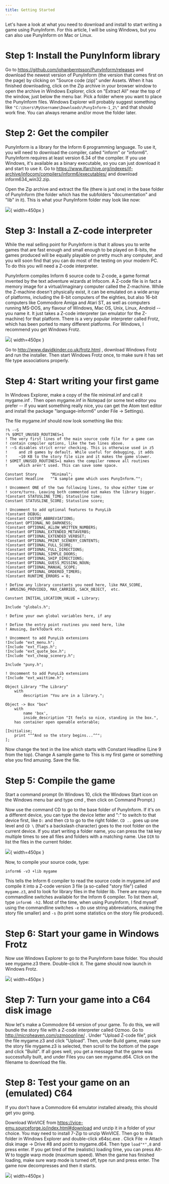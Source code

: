 ```yaml
---
title: Getting Started
---
```


Let's have a look at what you need to download and install to start
writing a game using PunyInform. For this article, I will be using
Windows, but you can also use PunyInform on Mac or Linux.

# Step 1: Install the PunyInform library
Go to https://github.com/johanberntsson/PunyInform/releases and download
the newest version of PunyInform (the version that comes first on the
page) by clicking on "Source code (zip)" under Assets. When it has
finished downloading, click on the Zip archive in your browser window to
open the archive in Windows Explorer, click on "Extract All" near the
top of the window, just below the menu bar. Pick a folder where you want
to place the PunyInform files. Windows Explorer will probably suggest
something like `"C:\Users\MyUsername\Downloads\PunyInform-1_2\"` and
that should work fine. You can always rename and/or move the folder
later.

# Step 2: Get the compiler
PunyInform is a library for the Inform 6 programming language. To use
it, you will need to download the compiler, called "inform" or
"inform6". PunyInform requires at least version 6.34 of the compiler. If
you use Windows, it's available as a binary executable, so you can just
download it and start to use it. Go to
https://www.ifarchive.org/indexes/if-archive/infocom/compilers/inform6/executables/
and download inform634_win32.zip.

Open the Zip archive and extract the file (there is just one) in the
base folder of PunyInform (the folder which has the subfolders
"documentation" and "lib" in it).  This is what your PunyInform folder
may look like now:

![](getting-started-pic1.png){ width=450px }

# Step 3: Install a Z-code interpreter
While the real selling point for PunyInform is that it allows you to
write games that are fast enough and small enough to be played on
8-bits, the games produced will be equally playable on pretty much any
computer, and you will soon find that you can do most of the testing on
your modern PC.  To do this you will need a Z-code interpreter.

PunyInform compiles Inform 6 source code to Z-code, a game format
invented by the text adventure wizards at Infocom. A Z-code file is in
fact a memory image for a virtual/imaginary computer called the
Z-machine. While the Z-machine doesn't physically exist, it can be
emulated on a wide array of platforms, including the 8-bit computers of
the eighties, but also 16-bit computers like Commodore Amiga and Atari
ST, as well as computers running MS-DOS, any flavour of Windows, Mac OS,
Unix, Linux, Android -- you name it. It just takes a Z-code interpreter
(an emulator for the Z-machine) for that platform. There is a very
popular interpreter called Frotz, which has been ported to many
different platforms. For Windows, I recommend you get Windows Frotz.

![](getting-started-pic2.png){ width=450px }

Go to http://www.davidkinder.co.uk/frotz.html , download Windows Frotz
and run the installer.  Then start Windows Frotz once, to make sure it
has set file type associations properly.

# Step 4: Start writing your first game

In Windows Explorer, make a copy of the file minimal.inf and call it
mygame.inf .  Then open mygame.inf in Notepad (or some text editor you
prefer -- if you want something really nice, you can get the Atom text
editor and install the package "language-inform6" under
File -> Settings).

The file mygame.inf should now look something like this:

```
!% -~S
!% $OMIT_UNUSED_ROUTINES=1
! The very first lines of the main source code file for a game can
! contain compiler options, like the two lines above.
! -~S disables strict error checking. This is otherwise used in z5
!     and z8 games by default. While useful for debugging, it adds
!     ~10 KB to the story file size and it makes the game slower.
! $OMIT_UNUSED_ROUTINES=1 makes the compiler remove all routines
!     which aren't used. This can save some space.

Constant Story      "Minimal";
Constant Headline   "^A sample game which uses PunyInform.^";

! Uncomment ONE of the two following lines, to show either time or
! score/turns. Leaving both commented out makes the library bigger.
!Constant STATUSLINE_TIME; Statusline time;
Constant STATUSLINE_SCORE; Statusline score;

! Uncomment to add optional features to PunyLib
!Constant DEBUG;
!Constant CUSTOM_ABBREVIATIONS;
Constant OPTIONAL_NO_DARKNESS;
!Constant OPTIONAL_ALLOW_WRITTEN_NUMBERS;
!Constant OPTIONAL_EXTENDED_METAVERBS;
!Constant OPTIONAL_EXTENDED_VERBSET;
!Constant OPTIONAL_PRINT_SCENERY_CONTENTS;
!Constant OPTIONAL_FULL_SCORE;
!Constant OPTIONAL_FULL_DIRECTIONS;
!Constant OPTIONAL_SIMPLE_DOORS;
!Constant OPTIONAL_SHIP_DIRECTIONS;
!Constant OPTIONAL_GUESS_MISSING_NOUN;
!Constant OPTIONAL_MANUAL_SCOPE;
!Constant OPTIONAL_ORDERED_TIMERS;
!Constant RUNTIME_ERRORS = 0;

! Define any library constants you need here, like MAX_SCORE, 
! AMUSING_PROVIDED, MAX_CARRIED, SACK_OBJECT,  etc.

Constant INITIAL_LOCATION_VALUE = Library;

Include "globals.h";

! Define your own global variables here, if any

! Define the entry point routines you need here, like
! Amusing, DarkToDark etc.

! Uncomment to add PunyLib extensions
!Include "ext_menu.h";
!Include "ext_flags.h";
!Include "ext_quote_box.h";
!Include "ext_cheap_scenery.h";

Include "puny.h";

! Uncomment to add PunyLib extensions
!Include "ext_waittime.h";

Object Library "The Library"
	with
		description "You are in a library.";

Object -> Box "box"
	with
		name 'box',
		inside_description "It feels so nice, standing in the box.",
	has container open openable enterable;

[Initialise;
	print "^^And so the story begins...^^";
];
```
Now change the text in the line which starts with Constant Headline
(Line 9 from the top). Change A sample game to This is my first game or
something else you find amusing. Save the file.

# Step 5: Compile the game
Start a command prompt (In Windows 10, click the Windows Start icon on
the Windows menu bar and type cmd , then click on Command Prompt.)

Now use the command CD to go to the base folder of PunyInform. If it's
on a different device, you can type the device letter and ":" to switch
to that device first, like `D:` and then `CD` to go to the right folder.
`CD ..` goes up one level and `CD \` (that's a backslash character) goes
to the root folder on the current device. If you start writing a folder
name, you can press the `TAB` key multiple times to see all files and
folders with a matching name. Use `DIR` to list the files in the current
folder.

![](getting-started-pic4.png){ width=450px }

Now, to compile your source code, type:

`inform6 -v3 +lib mygame`

This tells the Inform 6 compiler to read the source code in mygame.inf
and compile it into a Z-code version 3 file (a so-called "story file")
called `mygame.z3`, and to look for library files in the folder lib.
There are many more commandline switches available for the Inform 6
compiler. To list them all, type `inform6 -h2`. Most of the time, when
using PunyInform, I find myself using the commandline switches `-e` (to
use string abbreviations, making the story file smaller) and `-s` (to
print some statistics on the story file produced).

# Step 6: Start your game in Windows Frotz
Now use Windows Explorer to go to the PunyInform base folder. You should
see mygame.z3 there.  Double-click it. The game should now launch in
Windows Frotz.

![](getting-started-pic5.png){ width=450px }

# Step 7: Turn your game into a C64 disk image
Now let's make a Commodore 64 version of your game. To do this, we will
bundle the story file with a Z-code interpreter called Ozmoo. Go to
http://microheaven.com/ozmooonline/ . Under "Upload Z-code file", pick
the file mygame.z3 and click "Upload".  Then, under Build game, make
sure the story file mygame.z3 is selected, then scroll to the bottom of
the page and click "Build". If all goes well, you get a message that the
game was successfully built, and under Files you can see mygame.d64.
Click on the filename to download the file.

# Step 8: Test your game on an (emulated) C64

If you don't have a Commodore 64 emulator installed already, this should
get you going.

Download WinVICE from
https://vice-emu.sourceforge.io/index.html#download and unzip it in a
folder of your choice. You may need to install 7-Zip to unzip WinVICE.
Then go to this folder in Windows Explorer and double-click x64sc.exe .
Click File -> Attach disk image -> Drive #8 and point to mygame.d64.
Then type `load"*",8` and press enter.  If you get tired of the
(realistic) loading time, you can press Alt-W to toggle warp mode
(maximum speed). When the game has finished loading, make sure warp mode
is turned off, type run and press enter. The game now decompresses and
then it starts.

![](getting-started-pic6.png){ width=450px }
